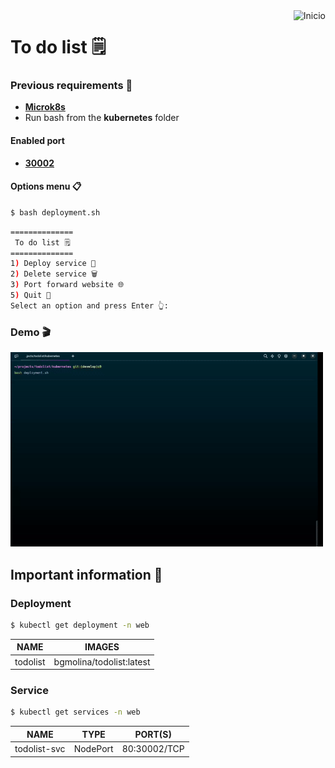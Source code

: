 <a href="README.md">
  <img
    align="right"
    src="https://img.shields.io/badge/Inicio-161b22?style=for-the-badge&logoColor=white&logo=github"
    alt="Inicio"
  />
</a>

# To do list 🗒️

### Previous requirements 📝
- [**Microk8s**](https://microk8s.io/docs/getting-started)
- Run bash from the **kubernetes** folder

#### Enabled port
- [**30002**](http://localhost:30002)

#### Options menu 📋
```bash
$ bash deployment.sh
```
```bash
==============
 To do list 🗒️
==============
1) Deploy service 🚀
2) Delete service 🗑️
3) Port forward website 🌐
5) Quit 👋
Select an option and press Enter 👆: 
```
### Demo 🎬
<img width="500" src="./demo/kubernetes.gif"/>

## Important information 📑
### Deployment
```bash
$ kubectl get deployment -n web
```
| NAME       | IMAGES                   |
| ---------- | ------------------------ |
| todolist   | bgmolina/todolist:latest |

### Service
```bash
$ kubectl get services -n web
```
| NAME           | TYPE     | PORT(S)      |
| -------------- | -------- | ------------ |
| todolist-svc   | NodePort | 80:30002/TCP |

